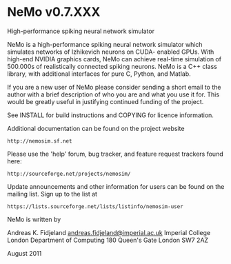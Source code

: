 # NeMo v0.7.XXX
High-performance spiking neural network simulator

NeMo is a high-performance spiking neural network simulator
which simulates networks of Izhikevich neurons on CUDA-
enabled GPUs. With high-end NVIDIA graphics cards, NeMo can 
achieve real-time simulation of 500.000s of realistically
connected spiking neurons. NeMo is a C++ class library, 
with additional interfaces for pure C, Python, and Matlab.


If you are a new user of NeMo please consider sending a
short email to the author with a brief description of who
you are and what you use it for. This would be greatly
useful in justifying continued funding of the project.

See INSTALL for build instructions and COPYING for licence
information.

Additional documentation can be found on the project website

	http://nemosim.sf.net

Please use the 'help' forum, bug tracker, and feature request
trackers found here:

	http://sourceforge.net/projects/nemosim/

Update announcements and other information for users can be
found on the mailing list. Sign up to the list at

	https://lists.sourceforge.net/lists/listinfo/nemosim-user

NeMo is written by

Andreas K. Fidjeland <andreas.fidjeland@imperial.ac.uk>
Imperial College London
Department of Computing
180 Queen's Gate
London SW7 2AZ

August 2011
